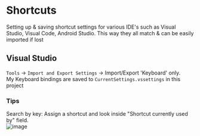 # Shortcuts
Setting up &amp; saving shortcut settings for various IDE's such as Visual Studio, Visual Code, Android Studio. This way they all match &amp; can be easily imported if lost

## Visual Studio  
`Tools` -> `Import and Export Settings` -> Import/Export 'Keyboard' only.   
My Keyboard bindings are saved to `CurrentSettings.vssettings` in this project  

### Tips  
Search by key: Assign a shortcut and look inside "Shortcut currently used by" field.  
![image](https://github.com/user-attachments/assets/4eb0b6c2-2b03-4d60-bacc-9be9b8cda6af)  
